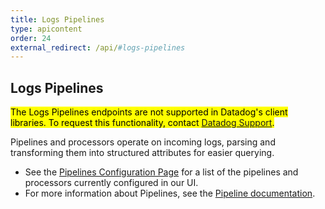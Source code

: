 ```yaml
---
title: Logs Pipelines
type: apicontent
order: 24
external_redirect: /api/#logs-pipelines
---
```


## Logs Pipelines

<mark>The Logs Pipelines endpoints are not supported in Datadog's client libraries. To request this functionality, contact [Datadog Support][1].</mark>

Pipelines and processors operate on incoming logs, parsing and transforming them into structured attributes for easier querying.

* See the [Pipelines Configuration Page][2] for a list of the pipelines and processors currently configured in our UI.
* For more information about Pipelines, see the [Pipeline documentation][3].

[1]: /help
[2]: https://app.datadoghq.com/logs/pipelines
[3]: https://docs.datadoghq.com/logs/processing
